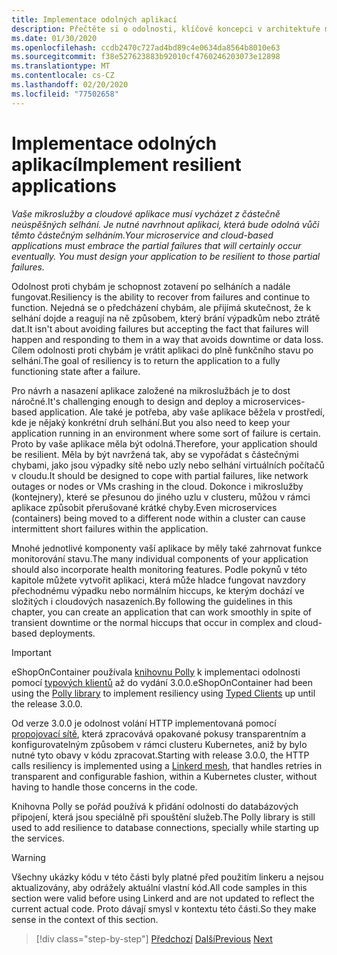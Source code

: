 ```yaml
---
title: Implementace odolných aplikací
description: Přečtěte si o odolnosti, klíčové koncepci v architektuře mikroslužeb. Musíte znát, jak plynule řešit přechodné chyby, když k nim dojde.
ms.date: 01/30/2020
ms.openlocfilehash: ccdb2470c727ad4bd89c4e0634da8564b8010e63
ms.sourcegitcommit: f38e527623883b92010cf4760246203073e12898
ms.translationtype: MT
ms.contentlocale: cs-CZ
ms.lasthandoff: 02/20/2020
ms.locfileid: "77502658"
---
```

# <a name="implement-resilient-applications"></a><span data-ttu-id="f54b1-104">Implementace odolných aplikací</span><span class="sxs-lookup"><span data-stu-id="f54b1-104">Implement resilient applications</span></span>

<span data-ttu-id="f54b1-105">*Vaše mikroslužby a cloudové aplikace musí vycházet z částečně neúspěšných selhání. Je nutné navrhnout aplikaci, která bude odolná vůči těmto částečným selháním.*</span><span class="sxs-lookup"><span data-stu-id="f54b1-105">*Your microservice and cloud-based applications must embrace the partial failures that will certainly occur eventually. You must design your application to be resilient to those partial failures.*</span></span>

<span data-ttu-id="f54b1-106">Odolnost proti chybám je schopnost zotavení po selháních a nadále fungovat.</span><span class="sxs-lookup"><span data-stu-id="f54b1-106">Resiliency is the ability to recover from failures and continue to function.</span></span> <span data-ttu-id="f54b1-107">Nejedná se o předcházení chybám, ale přijímá skutečnost, že k selhání dojde a reagují na ně způsobem, který brání výpadkům nebo ztrátě dat.</span><span class="sxs-lookup"><span data-stu-id="f54b1-107">It isn't about avoiding failures but accepting the fact that failures will happen and responding to them in a way that avoids downtime or data loss.</span></span> <span data-ttu-id="f54b1-108">Cílem odolnosti proti chybám je vrátit aplikaci do plně funkčního stavu po selhání.</span><span class="sxs-lookup"><span data-stu-id="f54b1-108">The goal of resiliency is to return the application to a fully functioning state after a failure.</span></span>

<span data-ttu-id="f54b1-109">Pro návrh a nasazení aplikace založené na mikroslužbách je to dost náročné.</span><span class="sxs-lookup"><span data-stu-id="f54b1-109">It's challenging enough to design and deploy a microservices-based application.</span></span> <span data-ttu-id="f54b1-110">Ale také je potřeba, aby vaše aplikace běžela v prostředí, kde je nějaký konkrétní druh selhání.</span><span class="sxs-lookup"><span data-stu-id="f54b1-110">But you also need to keep your application running in an environment where some sort of failure is certain.</span></span> <span data-ttu-id="f54b1-111">Proto by vaše aplikace měla být odolná.</span><span class="sxs-lookup"><span data-stu-id="f54b1-111">Therefore, your application should be resilient.</span></span> <span data-ttu-id="f54b1-112">Měla by být navržená tak, aby se vypořádat s částečnými chybami, jako jsou výpadky sítě nebo uzly nebo selhání virtuálních počítačů v cloudu.</span><span class="sxs-lookup"><span data-stu-id="f54b1-112">It should be designed to cope with partial failures, like network outages or nodes or VMs crashing in the cloud.</span></span> <span data-ttu-id="f54b1-113">Dokonce i mikroslužby (kontejnery), které se přesunou do jiného uzlu v clusteru, můžou v rámci aplikace způsobit přerušované krátké chyby.</span><span class="sxs-lookup"><span data-stu-id="f54b1-113">Even microservices (containers) being moved to a different node within a cluster can cause intermittent short failures within the application.</span></span>

<span data-ttu-id="f54b1-114">Mnohé jednotlivé komponenty vaší aplikace by měly také zahrnovat funkce monitorování stavu.</span><span class="sxs-lookup"><span data-stu-id="f54b1-114">The many individual components of your application should also incorporate health monitoring features.</span></span> <span data-ttu-id="f54b1-115">Podle pokynů v této kapitole můžete vytvořit aplikaci, která může hladce fungovat navzdory přechodnému výpadku nebo normálním hiccups, ke kterým dochází ve složitých i cloudových nasazeních.</span><span class="sxs-lookup"><span data-stu-id="f54b1-115">By following the guidelines in this chapter, you can create an application that can work smoothly in spite of transient downtime or the normal hiccups that occur in complex and cloud-based deployments.</span></span>

>[!IMPORTANT]
> <span data-ttu-id="f54b1-116">eShopOnContainer používala [knihovnu Polly](http://www.thepollyproject.org/) k implementaci odolnosti pomocí [typových klientů](./use-httpclientfactory-to-implement-resilient-http-requests.md) až do vydání 3.0.0.</span><span class="sxs-lookup"><span data-stu-id="f54b1-116">eShopOnContainer had been using the [Polly library](http://www.thepollyproject.org/) to implement resiliency using [Typed Clients](./use-httpclientfactory-to-implement-resilient-http-requests.md) up until the release 3.0.0.</span></span>
>
> <span data-ttu-id="f54b1-117">Od verze 3.0.0 je odolnost volání HTTP implementovaná pomocí [propojovací sítě](https://linkerd.io/), která zpracovává opakované pokusy transparentním a konfigurovatelným způsobem v rámci clusteru Kubernetes, aniž by bylo nutné tyto obavy v kódu zpracovat.</span><span class="sxs-lookup"><span data-stu-id="f54b1-117">Starting with release 3.0.0, the HTTP calls resiliency is implemented using a [Linkerd mesh](https://linkerd.io/), that handles retries in transparent and configurable fashion, within a Kubernetes cluster, without having to handle those concerns in the code.</span></span>
>
> <span data-ttu-id="f54b1-118">Knihovna Polly se pořád používá k přidání odolnosti do databázových připojení, která jsou speciálně při spouštění služeb.</span><span class="sxs-lookup"><span data-stu-id="f54b1-118">The Polly library is still used to add resilience to database connections, specially while starting up the services.</span></span>

>[!WARNING]
> <span data-ttu-id="f54b1-119">Všechny ukázky kódu v této části byly platné před použitím linkeru a nejsou aktualizovány, aby odrážely aktuální vlastní kód.</span><span class="sxs-lookup"><span data-stu-id="f54b1-119">All code samples in this section were valid before using Linkerd and are not updated to reflect the current actual code.</span></span> <span data-ttu-id="f54b1-120">Proto dávají smysl v kontextu této části.</span><span class="sxs-lookup"><span data-stu-id="f54b1-120">So they make sense in the context of this section.</span></span>

>[!div class="step-by-step"]
><span data-ttu-id="f54b1-121">[Předchozí](../microservice-ddd-cqrs-patterns/microservice-application-layer-implementation-web-api.md)
>[Další](handle-partial-failure.md)</span><span class="sxs-lookup"><span data-stu-id="f54b1-121">[Previous](../microservice-ddd-cqrs-patterns/microservice-application-layer-implementation-web-api.md)
[Next](handle-partial-failure.md)</span></span>
